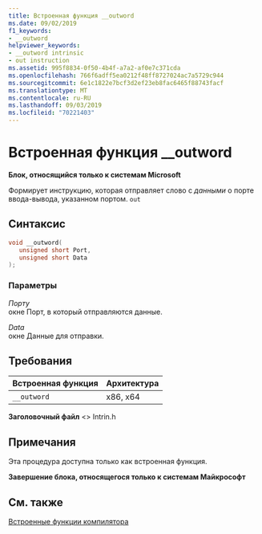 ```yaml
---
title: Встроенная функция __outword
ms.date: 09/02/2019
f1_keywords:
- __outword
helpviewer_keywords:
- __outword intrinsic
- out instruction
ms.assetid: 995f8834-0f50-4b4f-a7a2-af0e7c371cda
ms.openlocfilehash: 766f6adff5ea0212f48ff8727024ac7a5729c944
ms.sourcegitcommit: 6e1c1822e7bcf3d2ef23eb8fac6465f88743facf
ms.translationtype: MT
ms.contentlocale: ru-RU
ms.lasthandoff: 09/03/2019
ms.locfileid: "70221403"
---
```

# <a name="__outword"></a>Встроенная функция __outword

**Блок, относящийся только к системам Microsoft**

Формирует инструкцию, которая отправляет слово с *данными* о порте ввода-вывода, указанном портом. `out`

## <a name="syntax"></a>Синтаксис

```C
void __outword(
   unsigned short Port,
   unsigned short Data
);
```

### <a name="parameters"></a>Параметры

*Порту*\
окне Порт, в который отправляются данные.

*Data*\
окне Данные для отправки.

## <a name="requirements"></a>Требования

|Встроенная функция|Архитектура|
|---------------|------------------|
|`__outword`|x86, x64|

**Заголовочный файл** \<> Intrin.h

## <a name="remarks"></a>Примечания

Эта процедура доступна только как встроенная функция.

**Завершение блока, относящегося только к системам Майкрософт**

## <a name="see-also"></a>См. также

[Встроенные функции компилятора](../intrinsics/compiler-intrinsics.md)
